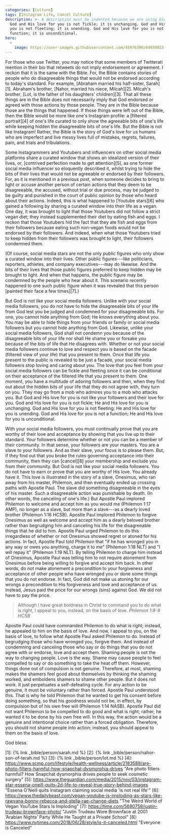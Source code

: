 ```yaml
---
categories: [Culture]
tags: [Instagram Life, Cancel Culture]
description: >- # description must be indented because we are using block scalar
  God and His love for you is not fickle; it is unchanging. God and His love for
  you is not fleeting; it is unending. God and His love for you is not a
  function; it is unconditional.
hero:
  -
    image: https://user-images.githubusercontent.com/45976390/64930023-aca80880-d7fa-11e9-93b5-a961b2c2c8e8.png
---
```


For those who use Twitter, you may notice that some members of Twitterati
mention in their bio that retweets do not imply endorsement or agreement. I
reckon that it is the same with the Bible. For, the Bible contains stories of
people who do disagreeable things that would not be endorsed according to
today's standard. For example, [Abraham married his half-sister, Sarah][1].
Abraham's brother, [Nahor, married his niece, Milcah][2]. Milcah's brother,
[Lot, is the father of his daughters' children][3]. That all these things are in
the Bible does not necessarily imply that God endorsed or agreed with those
actions by those people. They are in the Bible because those are the things that
happened. If those things were left out of the Bible, then the Bible would be
more like one's Instagram profile: a [filtered portrait][4] of one's life
curated to only show the agreeable bits of one's life while keeping hidden the
disagreeable bits of one's life. But the Bible is not like Instagram! Rather,
the Bible is the story of God's love for us humans who are imperfect and live
messy lives full of mistakes, regrets, failures, pain, and trials and
tribulations.

Some Instagrammers and Youtubers and influencers on other social media platforms
share a curated window that shows an idealized version of their lives, or,
[contrived perfection made to get attention][5], as one former social media
influencer so eloquently described it, whilst trying to hide the bits of their
lives that would not be agreeable or endorsed by their followers. For, as it is
mentioned in a previous post, when someone decides to bring to light or accuse
another person of certain actions that they deem to be disagreeable, the
accused, without trial or due process, may be judged to be guilty and punished
in the court of public opinion by those who heard about their actions. Indeed,
this is what happened to [Youtube stars][6] who gained a following by sharing a
curated window into their life as a vegan. One day, it was brought to light that
those Youtubers did not follow a strict vegan diet; they instead supplemented
their diet by eating fish and eggs. I reckon that those Youtubers hid the fact
that they ate fish and eggs from their followers because eating such non-vegan
foods would not be endorsed by their followers. And indeed, when what those
Youtubers tried to keep hidden from their followers was brought to light, their
followers condemned them.

(Of course, social media stars are not the only public figures who only show a
curated window into their lives. Other public figures---like politicians,
reporters, athletes, and company executives---may do likewise. And the bits of
their lives that those public figures preferred to keep hidden may be brought to
light. And when that happens, the public figure may be condemned by the people
who hear about it. This scenario recently happened to one such public figure
when it was revealed that this person [painted their face a few times][7].)

But God is not like your social media followers. Unlike with your social media
followers, you do not have to hide the disagreeable bits of your life from God
lest you be judged and condemned for your disagreeable bits. For one, you cannot
hide anything from God; He knows everything about you. You may be able to hide
things from your friends or family or social media followers but you cannot hide
anything from God. Likewise, unlike your social media followers, God shall not
condemn you because of the disagreeable bits of your life nor shall He shame you
or forsake you because of the bits of life that He disagrees with. Whether or
not your social media followers continue to love and respect you is based on the
facade (filtered view of your life) that you present to them. Once that life you
present to the public is revealed to be just a facade, your social media
followers stop loving and caring about you. The love that you feel from your
social media followers can be fickle and fleeting since it can be conditional on
their acceptance of the filtered life that you present to them. One moment, you
have a multitude of adoring followers and then, when they find out about the
hidden bits of your life that they do not agree with, they turn on you. They may
go from a mob who admires you to a mob who attacks you. But God and His love for
you is not like your followers and their love for you. God and His love for you
is not fickle; He and His love for you is unchanging. God and His love for you
is not fleeting; He and His love for you is unending. God and His love for you
is not a function; He and His love for you is unconditional.

With your social media followers, you must continually prove that you are worthy
of their love and acceptance by showing that you live up to their standard. Your
followers determine whether or not you can be a member of their community. In
that sense, your followers are your masters. You are a slave to your followers.
And as their slave, your focus is to please them. But, if they find out that you
broke the rules governing acceptance into their community, then they can
[cancel][8] your membership and exclude you from their community. But God is not
like your social media followers. You do not have to earn or prove that you are
worthy of His love. You already have it. This love is illustrated in the story
of a slave, Onesimus, who ran away from his master, Philemon, and then
eventually ended up crossing paths with Apostle Paul. The slave did something
disagreeable in the eyes of his master. Such a disagreeable action was
punishable by death. (In other words, the canceling of one's life.) But Apostle
Paul implored Philemon to welcome and accept him as you would me (Philemon 1:17
AMP), no longer as a slave, but more than a slave---as a dearly loved brother
(Philemon 1:16 HCSB). Apostle Paul implored Philemon to forgive Onesimus as well
as welcome and accept him as a dearly beloved brother rather than begrudging him
and canceling his life for the disagreeable things that he did to him. Apostle
Paul urged Philemon to do this irregardless of whether or not Onesimus showed
regret or atoned for his actions. In fact, Apostle Paul told Philemon that "if
he has wronged you in any way or owes you anything, charge it to me" (Philemon
1:18 NLT) and "I will repay it" (Philemon 1:19 NLT). By telling Philemon to
charge him instead of Onesimus, Apostle Paul was telling him to not require
atonement from Onesimus before being willing to forgive and accept him back. In
other words, do not make atonement a precondition to your forgiveness and
acceptance of other people who have wronged you or done some things that you do
not endorse. In fact, God did not make us atoning for our wrongs a precondition
to His forgiveness and love and acceptance of us. Instead, Jesus paid the price
for our wrongs (sins) against God. We did not have to pay the price.

> Although I have great boldness in Christ to command you to do what is right, I
appeal to you, instead, on the basis of love. <cite>Philemon 1:8-9 HCSB</cite>

Apostle Paul could have commanded Philemon to do what is right; instead, he
appealed to him on the basis of love. And now, I appeal to you, on the basis of
love, to follow what Apostle Paul asked Philemon to do. Instead of begrudging
those who have wronged you, forgive them. And instead of condemning and
canceling those who say or do things that you do not agree with or endorse, love
and accept them. Shaming people is not the way to changing people. Love is the
way. Shame may cause people to feel compelled to say or do something to take the
heat off them. However, things done out of compulsion is not genuine. Therefore,
at most, shaming makes the shamers feel good about themselves by thinking the
shaming worked, and emboldens shamers to shame other people. But it does not
work. It just perpetuates a self-defeating cycle. For any action to be genuine,
it must be voluntary rather than forced. Apostle Paul understood this. That is
why he told Philemon that he wanted to get his consent before doing something,
so that his goodness would not be, in effect, by compulsion but of his own free
will (Philemon 1:14 NASB). Apostle Paul did not want Philemon to be compelled to
do good and what is right; rather, he wanted it to be done by his own free will.
In this way, the action would be a genuine and intentional choice rather than a
forced obligation. Therefore, you should not shame people into action; instead,
you should appeal to them on the basis of love.

God bless.

[1]: {% link _bible/person/sarah.md %}
[2]: {% link _bible/person/nahor-son-of-terah.md %}
[3]: {% link _bible/person/lot.md %}
[4]: https://www.scmp.com/lifestyle/health-wellness/article/2183589/are-photo-filters-harmful-how-snapchat-dysmorphia-drives
     "Are photo filters harmful? How Snapchat dysmorphia drives people to seek cosmetic surgery"
[5]: https://www.theguardian.com/media/2015/nov/03/instagram-star-essena-oneill-quits-2d-life-to-reveal-true-story-behind-images
     "Essena O'Neill quits Instagram claiming social media 'is not real life'"
[6]: https://www.thedailybeast.com/vegan-youtube-is-imploding-as-stars-like-rawvana-bonny-rebecca-and-stella-rae-change-diets
     "The Weird World of Vegan YouTube Stars Is Imploding"
[7]: https://time.com/5680759/justin-trudeau-brownface-photo/
     "Justin Trudeau Wore Brownface at 2001 ‘Arabian Nights’ Party While He Taught at a Private School"
[8]: https://www.nytimes.com/2018/06/28/style/is-it-canceled.html
     "Everyone is Canceled"
